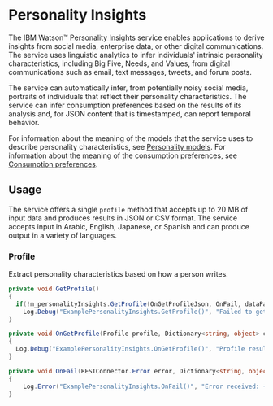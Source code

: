 # Personality Insights

The IBM Watson™ [Personality Insights][personality-insights] service enables applications to derive insights from social media, enterprise data, or other digital communications. The service uses linguistic analytics to infer individuals' intrinsic personality characteristics, including Big Five, Needs, and Values, from digital communications such as email, text messages, tweets, and forum posts.

The service can automatically infer, from potentially noisy social media, portraits of individuals that reflect their personality characteristics. The service can infer consumption preferences based on the results of its analysis and, for JSON content that is timestamped, can report temporal behavior.

For information about the meaning of the models that the service uses to describe personality characteristics, see [Personality models][personality-models]. For information about the meaning of the consumption preferences, see [Consumption preferences][consumption-preferences].

## Usage
The service offers a single `profile` method that accepts up to 20 MB of input data and produces results in JSON or CSV format. The service accepts input in Arabic, English, Japanese, or Spanish and can produce output in a variety of languages.

### Profile
Extract personality characteristics based on how a person writes.
```cs
private void GetProfile()
{
  if(!m_personalityInsights.GetProfile(OnGetProfileJson, OnFail, dataPath, ContentType.TEXT_HTML, ContentLanguage.ENGLISH, ContentType.APPLICATION_JSON, AcceptLanguage.ENGLISH, true, true, true))
    Log.Debug("ExamplePersonalityInsights.GetProfile()", "Failed to get profile!");
}

private void OnGetProfile(Profile profile, Dictionary<string, object> customData)
{
  Log.Debug("ExamplePersonalityInsights.OnGetProfile()", "Profile result: {0}", customData["json"].ToString());
}

private void OnFail(RESTConnector.Error error, Dictionary<string, object> customData)
{
    Log.Error("ExamplePersonalityInsights.OnFail()", "Error received: {0}", error.ToString());
}
```

[personality-insights]: https://www.ibm.com/watson/services/personality-insights/
[personality-models]: https://console.bluemix.net/docs/services/personality-insights/models.html
[consumption-preferences]: https://console.bluemix.net/docs/services/personality-insights/preferences.html
